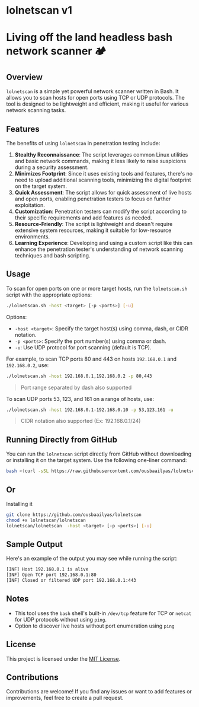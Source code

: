 # lolnetscan v1

# Living off the land headless bash network scanner  🏕️

## Overview

`lolnetscan` is a simple yet powerful network scanner written in Bash. It allows you to scan hosts for open ports using TCP or UDP protocols. The tool is designed to be lightweight and efficient, making it useful for various network scanning tasks.

## Features

The benefits of using `lolnetscan` in penetration testing include:

1. **Stealthy Reconnaissance**: The script leverages common Linux utilities and basic network commands, making it less likely to raise suspicions during a security assessment.
2. **Minimizes Footprint**: Since it uses existing tools and features, there's no need to upload additional scanning tools, minimizing the digital footprint on the target system.
3. **Quick Assessment**: The script allows for quick assessment of live hosts and open ports, enabling penetration testers to focus on further exploitation.
4. **Customization**: Penetration testers can modify the script according to their specific requirements and add features as needed.
5. **Resource-Friendly**: The script is lightweight and doesn't require extensive system resources, making it suitable for low-resource environments.
6. **Learning Experience**: Developing and using a custom script like this can enhance the penetration tester's understanding of network scanning techniques and bash scripting.

## Usage

To scan for open ports on one or more target hosts, run the `lolnetscan.sh` script with the appropriate options:

```bash
./lolnetscan.sh -host <target> [-p <ports>] [-u]
```

Options:
- `-host <target>`: Specify the target host(s) using comma, dash, or CIDR notation.
- `-p <ports>`: Specify the port number(s) using comma or dash.
- `-u`: Use UDP protocol for port scanning (default is TCP).

For example, to scan TCP ports 80 and 443 on hosts `192.168.0.1` and `192.168.0.2`, use:

```bash
./lolnetscan.sh -host 192.168.0.1,192.168.0.2 -p 80,443
```

> Port range separated by dash also supported 

To scan UDP ports 53, 123, and 161 on a range of hosts, use:

```bash
./lolnetscan.sh -host 192.168.0.1-192.168.0.10 -p 53,123,161 -u
```

> CIDR notation also supported (Ex: 192.168.0.1/24)

## Running Directly from GitHub

You can run the `lolnetscan` script directly from GitHub without downloading or installing it on the target system. Use the following one-liner command:

```bash
bash <(curl -sSL https://raw.githubusercontent.com/ousbaailyas/lolnetscan/master/lolnetscan) -host <target> [-p <ports>] [-u]
```

## Or

Installing it

```bash
git clone https://github.com/ousbaailyas/lolnetscan
chmod +x lolnetscan/lolnetscan
lolnetscan/lolnetscan  -host <target> [-p <ports>] [-u]
```

## Sample Output

Here's an example of the output you may see while running the script:

```bash
[INF] Host 192.168.0.1 is alive
[INF] Open TCP port 192.168.0.1:80
[INF] Closed or filtered UDP port 192.168.0.1:443
```

## Notes

- This tool uses the `bash` shell's built-in `/dev/tcp` feature for TCP or `netcat` for UDP protocols without using `ping`.
- Option to discover live hosts without port enumeration using `ping`

## License

This project is licensed under the [MIT License](LICENSE).

## Contributions

Contributions are welcome! If you find any issues or want to add features or improvements, feel free to create a pull request.
